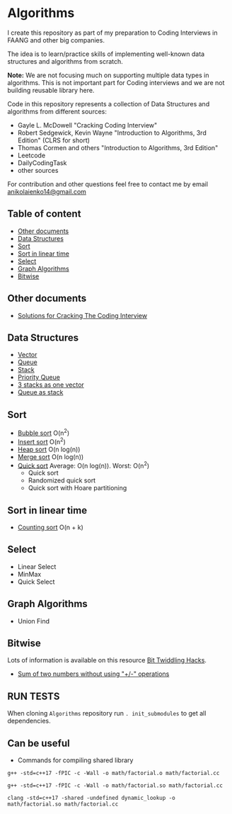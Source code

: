 # Algorithms
I create this repository as part of my preparation to Coding Interviews in FAANG and other big companies.

The idea is to learn/practice skills of implementing well-known data structures and algorithms from scratch.

**Note:** We are not focusing much on supporting multiple data types in algorithms. This is not important part for Coding interviews and we are not building reusable library here.

Code in this repository represents a collection of Data Structures and algorithms from different sources:
* Gayle L. McDowell "Cracking Coding Interview"
* Robert Sedgewick, Kevin Wayne "Introduction to Algorithms, 3rd Edition" (CLRS for short)
* Thomas Cormen and others "Introduction to Algorithms, 3rd Edition"
* Leetcode
* DailyCodingTask
* other sources

For contribution and other questions feel free to contact me by email [anikolaienko14@gmail.com](mailto:anikolaienko14@gmail.com)

## Table of content
* [Other documents](#other-documents)
* [Data Structures](#data-structures)
* [Sort](#sort)
* [Sort in linear time](#Sort-in-linear-time)
* [Select](#select)
* [Graph Algorithms](#graph-algorithms)
* [Bitwise](#bitwise)

## Other documents
* [Solutions for Cracking The Coding Interview](/CTCI.md)

## Data Structures
* [Vector](/data_structs/vector.hh)
* [Queue](/data_structs/queue.hh)
* [Stack](/data_structs/stack.hh)
* [Priority Queue](/data_structs/priority_queue.hh)
* [3 stacks as one vector](/data_structs/stack3_as_vector1.hh)
* [Queue as stack](/data_structs/queue_as_stack.hh)

## Sort
* [Bubble sort](/sort/bubble_sort.cc) O(n<sup>2</sup>)
* [Insert sort](/sort/insert_sort.cc) O(n<sup>2</sup>)
* [Heap sort](/sort/heap_sort.cc) O(n log(n))
* [Merge sort](/sort/merge_sort.cc) O(n log(n))
* [Quick sort](/sort/quick_sort.cc) Average: O(n log(n)). Worst: O(n<sup>2</sup>)
    * Quick sort
    * Randomized quick sort
    * Quick sort with Hoare partitioning

## Sort in linear time
* [Counting sort](/sort/count_sort.cc) O(n + k)

## Select
* Linear Select
* MinMax
* Quick Select

## Graph Algorithms
* Union Find

## Bitwise
Lots of information is available on this resource [Bit Twiddling Hacks](http://graphics.stanford.edu/~seander/bithacks.html).

* [Sum of two numbers without using "+/-" operations](/bitwise/sum_two_nums.cc)

## RUN TESTS
When cloning `Algorithms` repository run `. init_submodules` to get all dependencies.

## Can be useful
* Commands for compiling shared library 
```
g++ -std=c++17 -fPIC -c -Wall -o math/factorial.o math/factorial.cc

g++ -std=c++17 -fPIC -c -Wall -o math/factorial.so math/factorial.cc

clang -std=c++17 -shared -undefined dynamic_lookup -o math/factorial.so math/factorial.cc
```
